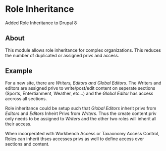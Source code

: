 # Role Inheritance

Added Role Inheritance to Drupal 8

## About

This module allows role inheritance for complex organizations. This reduces the
number of duplicated or assigned privs and access.

## Example

For a new site, there are *Writers, Editors and Global Editors*. The Writers and
editors are assigned privs to write/post/edit content on seperate sections
(Sports, Entertianment, Weather, etc...) and the *Global Editor* has access
accross all sections.

Role inheritance could be setup such that *Global Editors* inherit privs from
*Editors* and *Editors* Inheirt Privs from *Writers*. Thus the create content
priv only needs to be assigned to *Writers* and the other two roles will inherit
all their access.

When incorperated with Workbench Access or Taxaonomy Access Control, Roles can
inherit thses accesses privs as well to define access over sections and content.
